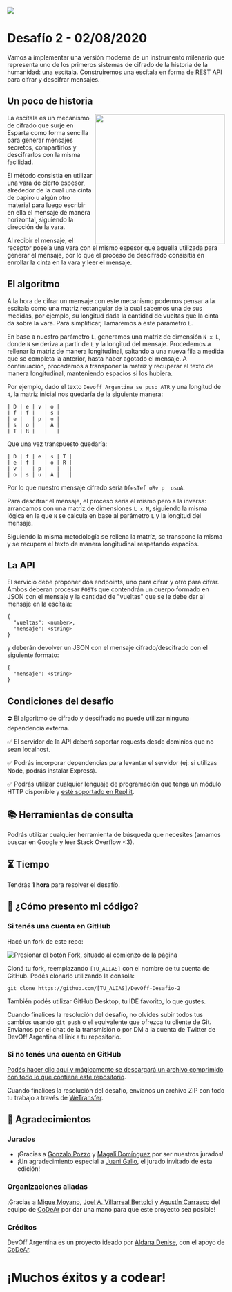 ![](https://static-cdn.jtvnw.net/jtv_user_pictures/fb425ddf-5e67-4c84-9210-8065809675f7-profile_banner-480.png)

# Desafío 2 - 02/08/2020

Vamos a implementar una versión moderna de un instrumento milenario que representa uno de los primeros sistemas de cifrado de la historia de la humanidad: una escítala. Construiremos una escítala en forma de REST API para cifrar y descifrar mensajes.

## Un poco de historia

<img src="https://upload.wikimedia.org/wikipedia/commons/thumb/5/51/Skytale.png/1200px-Skytale.png" align="right" width="300">
La escítala es un mecanismo de cifrado que surje en Esparta como forma sencilla para generar mensajes secretos, compartirlos y descifrarlos con la misma facilidad.

El método consistía en utilizar una vara de cierto espesor, alrededor de la cual una cinta de papiro u algún otro material para luego escribir en ella el mensaje de manera horizontal, siguiendo la dirección de la vara.

Al recibir el mensaje, el receptor poseía una vara con el mismo espesor que aquella utilizada para generar el mensaje, por lo que el proceso de descifrado consisitía en enrollar la cinta en la vara y leer el mensaje.

## El algoritmo

A la hora de cifrar un mensaje con este mecanismo podemos pensar a la escitala como una matriz rectangular de la cual sabemos una de sus medidas, por ejemplo, su longitud dada la cantidad de vueltas que la cinta da sobre la vara. Para simplificar, llamaremos a este parámetro `L`.

En base a nuestro parámetro `L`, generamos una matriz de dimensión `N x L`, donde `N` se deriva a partir de `L` y la longitud del mensaje.
Procedemos a rellenar la matriz de manera longitudinal, saltando a una nueva fila a medida que se completa la anterior, hasta haber agotado el mensaje.
A continuación, procedemos a transponer la matriz y recuperar el texto de manera longitudinal, manteniendo espacios si los hubiera.

Por ejemplo, dado el texto `Devoff Argentina se puso ATR` y una longitud de `4`, la matriz inicial nos quedaría de la siguiente manera:

```
| D | e | v | o |
| f | f |   | s |
| e |   | p | u |
| s | o |   | A |
| T | R |   |   |
```

Que una vez transpuesto quedaría:

```
| D | f | e | s | T |
| e | f |   | o | R |
| v |   | p |   |   |
| o | s | u | A |   |
```

Por lo que nuestro mensaje cifrado sería `DfesTef oRv p  osuA`.

Para descifrar el mensaje, el proceso sería el mismo pero a la inversa: arrancamos con una matriz de dimensiones `L x N`, siguiendo la misma lógica en la que `N` se calcula en base al parámetro `L` y la longitud del mensaje.

Siguiendo la misma metodología se rellena la matríz, se transpone la misma y se recupera el texto de manera longitudinal respetando espacios.

## La API

El servicio debe proponer dos endpoints, uno para cifrar y otro para cifrar. Ambos deberan procesar `POST`s que contendrán un cuerpo formado en JSON con el mensaje y la cantidad de "vueltas" que se le debe dar al mensaje en la escítala:

```
{
  "vueltas": <number>,
  "mensaje": <string>
}
```

y deberán devolver un JSON con el mensaje cifrado/descifrado con el siguiente formato:

```
{
  "mensaje": <string>
}
```

## Condiciones del desafío

⛔ El algoritmo de cifrado y descifrado no puede utilizar ninguna dependencia externa.

✅ El servidor de la API deberá soportar requests desde dominios que no sean localhost.

✅ Podrás incorporar dependencias para levantar el servidor (ej: si utilizas Node, podrás instalar Express).

✅ Podrás utilizar cualquier lenguaje de programación que tenga un módulo HTTP disponible y [esté soportado en Repl.it](https://repl.it/languages).

## 📚 Herramientas de consulta

Podrás utilizar cualquier herramienta de búsqueda que necesites (amamos buscar en Google y leer Stack Overflow <3).

## ⏳ Tiempo

Tendrás **1 hora** para resolver el desafío.

## 🤔 ¿Cómo presento mi código?

### Si tenés una cuenta en GitHub

Hacé un fork de este repo:

![Presionar el botón Fork, situado al comienzo de la página](https://docs.github.com/assets/images/help/repository/fork_button.jpg)

Cloná tu fork, reemplazando `[TU_ALIAS]` con el nombre de tu cuenta de GitHub. Podés clonarlo utilizando la consola:

```
git clone https://github.com/[TU_ALIAS]/DevOff-Desafio-2
```

También podés utilizar GitHub Desktop, tu IDE favorito, lo que gustes.

Cuando finalices la resolución del desafío, no olvides subir todos tus cambios usando `git push` o el equivalente que ofrezca tu cliente de Git. Envianos por el chat de la transmisión o por DM a la cuenta de Twitter de DevOff Argentina el link a tu repositorio.

### Si no tenés una cuenta en GitHub

[Podés hacer clic aquí y mágicamente se descargará un archivo comprimido con todo lo que contiene este repositorio](https://github.com/devoffarg/DevOff-Desafio-2/archive/master.zip).

Cuando finalices la resolución del desafío, envianos un archivo ZIP con todo tu trabajo a través de [WeTransfer](https://wetransfer.com/).

## 💜 Agradecimientos

### Jurados

- ¡Gracias a [Gonzalo Pozzo](https://twitter.com/goncy) y [Magalí Domínguez](https://twitter.com/printmaga) por ser nuestros jurados!
- ¡Un agradecimiento especial a [Juani Gallo](https://twitter.com/juanigallo), el jurado invitado de esta edición!

### Organizaciones aliadas

¡Gracias a [Migue Moyano](https://twitter.com/elmiguedev), [Joel A. Villarreal Bertoldi](https://twitter.com/joelalejandro) y [Agustín Carrasco](https://twitter.com/asermax) del equipo de [CoDeAr](https://twitter.com/somoscodear) por dar una mano para que este proyecto sea posible! 

### Créditos

DevOff Argentina es un proyecto ideado por [Aldana Denise](https://twitter.com/gizmowis), con el apoyo de [CoDeAr](https://twitter.com/somoscodear).

# ¡Muchos éxitos y a codear!
